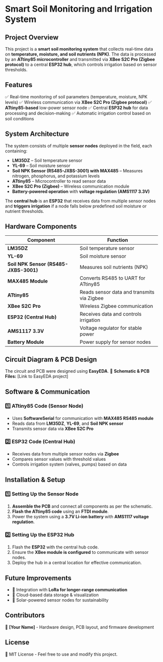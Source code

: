 # Smart Soil Monitoring and Irrigation System

## Project Overview
This project is a **smart soil monitoring system** that collects real-time data on **temperature, moisture, and soil nutrients (NPK)**. The data is processed by an **ATtiny85 microcontroller** and transmitted via **XBee S2C Pro (Zigbee protocol)** to a central **ESP32 hub**, which controls irrigation based on sensor thresholds.

## Features
✅ Real-time monitoring of soil parameters (temperature, moisture, NPK levels)
✅ Wireless communication via **XBee S2C Pro (Zigbee protocol)**
✅ **ATtiny85-based** low-power sensor node
✅ Central **ESP32 hub** for data processing and decision-making
✅ Automatic irrigation control based on soil conditions

## System Architecture
The system consists of multiple **sensor nodes** deployed in the field, each containing:
- **LM35DZ** – Soil temperature sensor
- **YL-69** – Soil moisture sensor
- **Soil NPK Sensor (RS485-JXBS-3001) with MAX485** – Measures nitrogen, phosphorus, and potassium levels
- **ATtiny85** – Microcontroller to read sensor data
- **XBee S2C Pro (Zigbee)** – Wireless communication module
- **Battery-powered operation** with **voltage regulation (AMS1117 3.3V)**

The **central hub** is an **ESP32** that receives data from multiple sensor nodes and **triggers irrigation** if a node falls below predefined soil moisture or nutrient thresholds.

## Hardware Components
| **Component**      | **Function** |
|--------------------|-------------|
| **LM35DZ**        | Soil temperature sensor |
| **YL-69**         | Soil moisture sensor |
| **Soil NPK Sensor (RS485-JXBS-3001)** | Measures soil nutrients (NPK) |
| **MAX485 Module** | Converts RS485 to UART for ATtiny85 |
| **ATtiny85**      | Reads sensor data and transmits via Zigbee |
| **XBee S2C Pro**  | Wireless Zigbee communication |
| **ESP32 (Central Hub)** | Receives data and controls irrigation |
| **AMS1117 3.3V**  | Voltage regulator for stable power |
| **Battery Module** | Power supply for sensor nodes |

## Circuit Diagram & PCB Design
The circuit and PCB were designed using **EasyEDA**.
📌 **Schematic & PCB Files:** [Link to EasyEDA project]

## Software & Communication
### 1️⃣ ATtiny85 Code (Sensor Node)
- Uses **SoftwareSerial** for communication with **MAX485 RS485 module**
- Reads data from **LM35DZ**, **YL-69**, and **Soil NPK sensor**
- Transmits sensor data via **XBee S2C Pro**

### 2️⃣ ESP32 Code (Central Hub)
- Receives data from multiple sensor nodes via **Zigbee**
- Compares sensor values with threshold values
- Controls irrigation system (valves, pumps) based on data

## Installation & Setup
### 1️⃣ Setting Up the Sensor Node
1. **Assemble the PCB** and connect all components as per the schematic.
2. **Flash the ATtiny85 code** using an **FTDI module**.
3. Power the system using a **3.7V Li-ion battery** with **AMS1117 voltage regulation**.

### 2️⃣ Setting Up the ESP32 Hub
1. Flash the **ESP32** with the central hub code.
2. Ensure the **XBee module is configured** to communicate with sensor nodes.
3. Deploy the hub in a central location for effective communication.

## Future Improvements
- 🔹 Integration with **LoRa for longer-range communication**
- 🔹 Cloud-based data storage & visualization
- 🔹 Solar-powered sensor nodes for sustainability

## Contributors
🚀 **[Your Name]** - Hardware design, PCB layout, and firmware development

## License
📜 MIT License - Feel free to use and modify this project.

